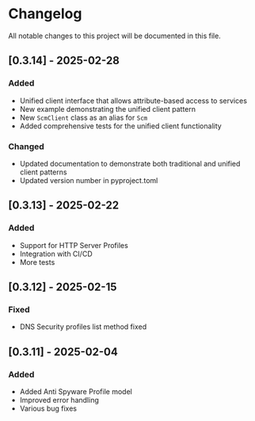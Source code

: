 # Changelog

All notable changes to this project will be documented in this file.

## [0.3.14] - 2025-02-28

### Added
- Unified client interface that allows attribute-based access to services
- New example demonstrating the unified client pattern
- New `ScmClient` class as an alias for `Scm`
- Added comprehensive tests for the unified client functionality

### Changed
- Updated documentation to demonstrate both traditional and unified client patterns
- Updated version number in pyproject.toml

## [0.3.13] - 2025-02-22

### Added
- Support for HTTP Server Profiles
- Integration with CI/CD
- More tests

## [0.3.12] - 2025-02-15

### Fixed
- DNS Security profiles list method fixed

## [0.3.11] - 2025-02-04

### Added
- Added Anti Spyware Profile model
- Improved error handling
- Various bug fixes
